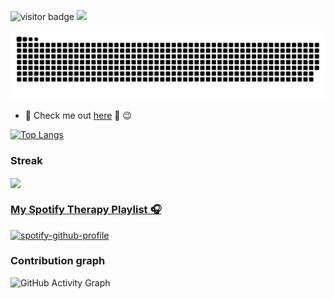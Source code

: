 ![visitor badge](https://visitor-badge.glitch.me/badge?page_id=nevillionaire.visitor-badge&left_color=grey&right_color=red)    <img src="https://img.shields.io/github/last-commit/nevillionaire/nevillionaire?color=blue&label=last%20updated&style=flat">
 
![github contribution grid snake animation](https://raw.githubusercontent.com/platane/platane/output/github-contribution-grid-snake-dark.svg#gh-dark-mode-only)

- 💬 Check me out [here](https://nevillionaire.github.io/portfolio/) 👋 :wink:



[![Top Langs](https://github-readme-stats.vercel.app/api/top-langs/?username=nevillionaire&layout=compact&theme=radical)](https://github.com/anuraghazra/github-readme-stats)







### Streak

<a href="https://github-readme-streak-stats.herokuapp.com/?user=Nevillionaire">
  <img align="center" src="https://github-readme-streak-stats.herokuapp.com/?user=Nevillionaire" />


 
 


### My Spotify Therapy Playlist 🎧
 
[![spotify-github-profile](https://spotify-github-profile.vercel.app/api/view?uid=wweh3nllky8s5hgu2u9s0ed12&cover_image=true&theme=novatorem&show_offline=false&background_color=121212&interchange=false&bar_color=53b14f&bar_color_cover=false)](https://spotify-github-profile.vercel.app/api/view?uid=wweh3nllky8s5hgu2u9s0ed12&redirect=true)
 
 

 
 
 


### Contribution graph
![GitHub Activity Graph](https://github-readme-activity-graph.cyclic.app/graph?username=Nevillionaire&theme=react-dark)  

